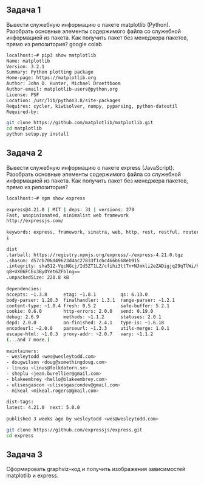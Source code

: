 ## Задача 1
Вывести служебную информацию о пакете matplotlib (Python). Разобрать основные элементы содержимого файла со служебной информацией из пакета. Как получить пакет без менеджера пакетов, прямо из репозитория?
google colab
```bash
localhost:~# pip3 show matplotlib
Name: matplotlib
Version: 3.2.1
Summary: Python plotting package
Home-page: https://matplotlib.org
Author: John D. Hunter, Michael Droettboom
Author-email: matplotlib-users@python.org
License: PSF
Location: /usr/lib/python3.8/site-packages
Requires: cycler, kiwisolver, numpy, pyparsing, python-dateutil
Required-by: 
```
```bash
git clone https://github.com/matplotlib/matplotlib.git
cd matplotlib
python setup.py install
```
## Задача 2

Вывести служебную информацию о пакете express (JavaScript). Разобрать основные элементы содержимого файла со служебной информацией из пакета. Как получить пакет без менеджера пакетов, прямо из репозитория?
```bash
localhost:~# npm show express
 
express@4.21.0 | MIT | deps: 31 | versions: 279
Fast, unopinionated, minimalist web framework
http://expressjs.com/
 
keywords: express, framework, sinatra, web, http, rest, restful, router, app, ap
i
 
dist
.tarball: https://registry.npmjs.org/express/-/express-4.21.0.tgz
.shasum: d57cb706d49623d4ac27833f1cbc466b668eb915
.integrity: sha512-VqcNGcj/Id5ZT1LZ/cfihi3ttTn+NJmkli2eZADigjq29qTlWi/hAQ43t/VLP
q8+UX06FCEx3ByOYet6ZFblng==
.unpackedSize: 220.8 kB
 
dependencies:
accepts: ~1.3.8      etag: ~1.8.1         qs: 6.13.0           
body-parser: 1.20.3  finalhandler: 1.3.1  range-parser: ~1.2.1 
content-type: ~1.0.4 fresh: 0.5.2         safe-buffer: 5.2.1   
cookie: 0.6.0        http-errors: 2.0.0   send: 0.19.0         
debug: 2.6.9         methods: ~1.1.2      statuses: 2.0.1      
depd: 2.0.0          on-finished: 2.4.1   type-is: ~1.6.18     
encodeurl: ~2.0.0    parseurl: ~1.3.3     utils-merge: 1.0.1   
escape-html: ~1.0.3  proxy-addr: ~2.0.7   vary: ~1.1.2         
(...and 7 more.)
 
maintainers:
- wesleytodd <wes@wesleytodd.com>
- dougwilson <doug@somethingdoug.com>
- linusu <linus@folkdatorn.se>
- sheplu <jean.burellier@gmail.com>
- blakeembrey <hello@blakeembrey.com>
- ulisesgascon <ulisesgascondev@gmail.com>
- mikeal <mikeal.rogers@gmail.com>
 
dist-tags:
latest: 4.21.0  next: 5.0.0     
 
published 3 weeks ago by wesleytodd <wes@wesleytodd.com>
```
```bash
git clone https://github.com/expressjs/express.git
cd express
```
## Задача 3

Сформировать graphviz-код и получить изображения зависимостей matplotlib и express.
